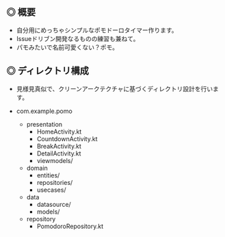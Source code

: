 ◎ 概要
-
- 自分用にめっちゃシンプルなポモドーロタイマー作ります。
- Issueドリブン開発なるものの練習も兼ねて。
- パモみたいで名前可愛くない？ポモ。

◎ ディレクトリ構成
-
- 見様見真似で、クリーンアークテクチャに基づくディレクトリ設計を行います。

- com.example.pomo
    - presentation
        - HomeActivity.kt
        - CountdownActivity.kt
        - BreakActivity.kt
        - DetailActivity.kt
        - viewmodels/
    - domain
        - entities/
        - repositories/
        - usecases/
    - data
        - datasource/
        - models/
    - repository
        - PomodoroRepository.kt
